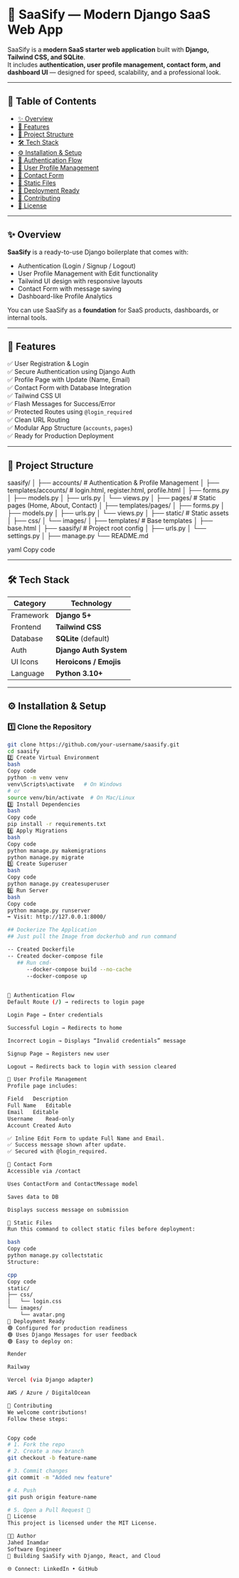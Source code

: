 # 🚀 SaaSify — Modern Django SaaS Web App

SaaSify is a **modern SaaS starter web application** built with **Django, Tailwind CSS, and SQLite**.  
It includes **authentication, user profile management, contact form, and dashboard UI** — designed for speed, scalability, and a professional look.

---

## 📖 Table of Contents
- [✨ Overview](#-overview)
- [🎯 Features](#-features)
- [🧠 Project Structure](#-project-structure)
- [🛠️ Tech Stack](#️-tech-stack)
- [⚙️ Installation & Setup](#️-installation--setup)
- [🔐 Authentication Flow](#-authentication-flow)
- [👤 User Profile Management](#-user-profile-management)
- [💬 Contact Form](#-contact-form)
- [📂 Static Files](#-static-files)
- [🚀 Deployment Ready](#-deployment-ready)
- [🤝 Contributing](#-contributing)
- [📄 License](#-license)

---

## ✨ Overview

**SaaSify** is a ready-to-use Django boilerplate that comes with:
- Authentication (Login / Signup / Logout)
- User Profile Management with Edit functionality
- Tailwind UI design with responsive layouts
- Contact Form with message saving
- Dashboard-like Profile Analytics

You can use SaaSify as a **foundation** for SaaS products, dashboards, or internal tools.

---

## 🎯 Features

✅ User Registration & Login  
✅ Secure Authentication using Django Auth  
✅ Profile Page with Update (Name, Email)  
✅ Contact Form with Database Integration  
✅ Tailwind CSS UI  
✅ Flash Messages for Success/Error  
✅ Protected Routes using `@login_required`  
✅ Clean URL Routing  
✅ Modular App Structure (`accounts`, `pages`)  
✅ Ready for Production Deployment

---

## 🧠 Project Structure

saasify/
│
├── accounts/ # Authentication & Profile Management
│ ├── templates/accounts/ # login.html, register.html, profile.html
│ ├── forms.py
│ ├── models.py
│ ├── urls.py
│ └── views.py
│
├── pages/ # Static pages (Home, About, Contact)
│ ├── templates/pages/
│ ├── forms.py
│ ├── models.py
│ ├── urls.py
│ └── views.py
│
├── static/ # Static assets
│ ├── css/
│ └── images/
│
├── templates/ # Base templates
│ ├── base.html
│
├── saasify/ # Project root config
│ ├── urls.py
│ └── settings.py
│
├── manage.py
└── README.md

yaml
Copy code

---

## 🛠️ Tech Stack

| Category | Technology |
|-----------|-------------|
| Framework | **Django 5+** |
| Frontend  | **Tailwind CSS** |
| Database  | **SQLite** (default) |
| Auth      | **Django Auth System** |
| UI Icons  | **Heroicons / Emojis** |
| Language  | **Python 3.10+** |

---

## ⚙️ Installation & Setup

### 1️⃣ Clone the Repository
```bash
git clone https://github.com/your-username/saasify.git
cd saasify
2️⃣ Create Virtual Environment
bash
Copy code
python -m venv venv
venv\Scripts\activate   # On Windows
# or
source venv/bin/activate  # On Mac/Linux
3️⃣ Install Dependencies
bash
Copy code
pip install -r requirements.txt
4️⃣ Apply Migrations
bash
Copy code
python manage.py makemigrations
python manage.py migrate
5️⃣ Create Superuser
bash
Copy code
python manage.py createsuperuser
6️⃣ Run Server
bash
Copy code
python manage.py runserver
➡️ Visit: http://127.0.0.1:8000/

## Dockerize The Application
## Just pull the Image from dockerhub and run command

-- Created Dockerfile
-- Created docker-compose file
   ## Run cmd-
      --docker-compose build --no-cache
      --docker-compose up
   

🔐 Authentication Flow
Default Route (/) → redirects to login page

Login Page → Enter credentials

Successful Login → Redirects to home

Incorrect Login → Displays “Invalid credentials” message

Signup Page → Registers new user

Logout → Redirects back to login with session cleared

👤 User Profile Management
Profile page includes:

Field	Description
Full Name	Editable
Email	Editable
Username	Read-only
Account Created	Auto

✅ Inline Edit Form to update Full Name and Email.
✅ Success message shown after update.
✅ Secured with @login_required.

💬 Contact Form
Accessible via /contact

Uses ContactForm and ContactMessage model

Saves data to DB

Displays success message on submission

📂 Static Files
Run this command to collect static files before deployment:

bash
Copy code
python manage.py collectstatic
Structure:

cpp
Copy code
static/
├── css/
│   └── login.css
└── images/
    └── avatar.png
🚀 Deployment Ready
🟢 Configured for production readiness
🟢 Uses Django Messages for user feedback
🟢 Easy to deploy on:

Render

Railway

Vercel (via Django adapter)

AWS / Azure / DigitalOcean

🤝 Contributing
We welcome contributions!
Follow these steps:


Copy code
# 1. Fork the repo
# 2. Create a new branch
git checkout -b feature-name

# 3. Commit changes
git commit -m "Added new feature"

# 4. Push
git push origin feature-name

# 5. Open a Pull Request 🚀
📄 License
This project is licensed under the MIT License.

👨‍💻 Author
Jahed Inamdar
Software Engineer 
🚀 Building SaaSify with Django, React, and Cloud

🌐 Connect: LinkedIn • GitHub
